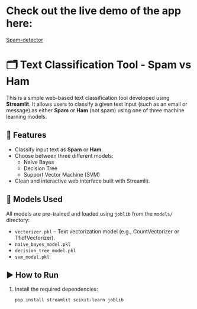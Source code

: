 # Check out the live demo of the app here:  

[Spam-detector](https://hj9cbiz3dk7pqrq7mkirwo.streamlit.app/)



# 🗂️ Text Classification Tool - Spam vs Ham

This is a simple web-based text classification tool developed using **Streamlit**. It allows users to classify a given text input (such as an email or message) as either **Spam** or **Ham** (not spam) using one of three machine learning models.

## 🚀 Features

- Classify input text as **Spam** or **Ham**.
- Choose between three different models:
  - Naive Bayes
  - Decision Tree
  - Support Vector Machine (SVM)
- Clean and interactive web interface built with Streamlit.

## 🧠 Models Used

All models are pre-trained and loaded using `joblib` from the `models/` directory:

- `vectorizer.pkl` – Text vectorization model (e.g., CountVectorizer or TfidfVectorizer).
- `naive_bayes_model.pkl`
- `decision_tree_model.pkl`
- `svm_model.pkl`


## ▶️ How to Run

1. Install the required dependencies:
   ```bash
   pip install streamlit scikit-learn joblib




